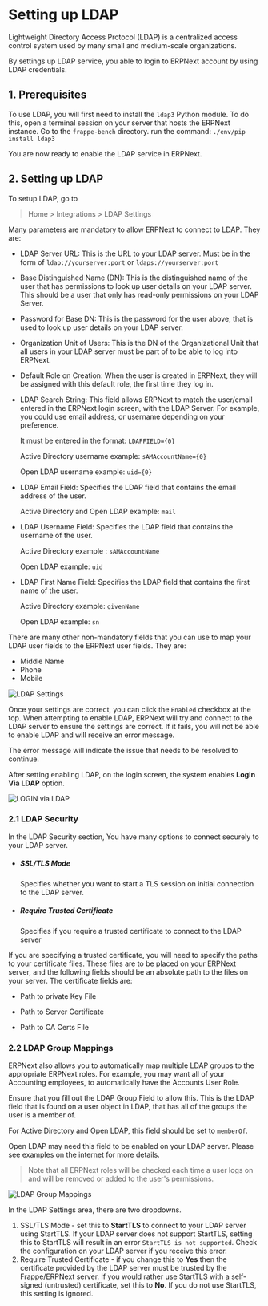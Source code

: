 
<!-- add-breadcrumbs -->
# Setting up LDAP

Lightweight Directory Access Protocol (LDAP) is a centralized access control system used by many small and medium-scale organizations.

By settings up LDAP service, you able to login to ERPNext account by using LDAP credentials.

## 1. Prerequisites
To use LDAP, you will first need to install the `ldap3` Python module.  To do this, open a terminal session on your server that hosts the ERPNext instance. Go to the `frappe-bench` directory.
run the command: `./env/pip install ldap3`

You are now ready to enable the LDAP service in ERPNext.

## 2. Setting up LDAP
To setup LDAP, go to
> Home > Integrations > LDAP Settings

Many parameters are mandatory to allow ERPNext to connect to LDAP. They are:

  * LDAP Server URL: This is the URL to your LDAP server. Must be in the form of `ldap://yourserver:port` or `ldaps://yourserver:port`

  * Base Distinguished Name (DN): This is the distinguished name of the user that has permissions to look up user details on your LDAP server.  This should be a user that only has read-only permissions on your LDAP Server.

  * Password for Base DN: This is the password for the user above, that is used to look up user details on your LDAP server.

  * Organization Unit of Users: This is the DN of the Organizational Unit that all users in your LDAP server must be part of to be able to log into ERPNext.

  * Default Role on Creation: When the user is created in ERPNext, they will be assigned with this default role, the first time they log in.

  * LDAP Search String: This field allows ERPNext to match the user/email entered in the ERPNext login screen, with the LDAP Server.  For example, you could use email address, or username depending on your preference.

    It must be entered in the format: `LDAPFIELD={0}`

    Active Directory username example: `sAMAccountName={0}`

    Open LDAP username example: `uid={0}`

  * LDAP Email Field: Specifies the LDAP field that contains the email address of the user.

    Active Directory and Open LDAP example: `mail`

  * LDAP Username Field: Specifies the LDAP field that contains the username of the user.

    Active Directory example : `sAMAccountName`

    Open LDAP example: `uid`

  * LDAP First Name Field: Specifies the LDAP field that contains the first name of the user.

    Active Directory example: `givenName`

    Open LDAP example: `sn`

There are many other non-mandatory fields that you can use to map your LDAP user fields to the ERPNext user fields.  They are:

  * Middle Name
  * Phone
  * Mobile

<img class="screenshot" alt="LDAP Settings" src="{{docs_base_url}}/v13/assets/img/setup/integrations/ldap_settings.png">

Once your settings are correct, you can click the `Enabled` checkbox at the top. When attempting to enable LDAP, ERPNext will try and connect to the LDAP server to ensure the settings are correct.  If it fails, you will not be able to enable LDAP and will receive an error message.

The error message will indicate the issue that needs to be resolved to continue.

After setting enabling LDAP, on the login screen, the system enables **Login Via LDAP** option.

<img class="screenshot" alt="LOGIN via LDAP" src="{{docs_base_url}}/v13/assets/img/setup/integrations/login_via_ldap.png">

### 2.1 LDAP Security

In the LDAP Security section, You have many options to connect securely to your LDAP server.

  * ##### SSL/TLS Mode
    Specifies whether you want to start a TLS session on initial connection to the LDAP server.

  * ##### Require Trusted Certificate
    Specifies if you require a trusted certificate to connect to the LDAP server


  If you are specifying a trusted certificate, you will need to specify the paths to your certificate files. These files are to be placed on your ERPNext server, and the following fields should be an absolute path to the files on your server.
    The certificate fields are:

  * Path to private Key File

  * Path to Server Certificate

  * Path to CA Certs File


### 2.2 LDAP Group Mappings
ERPNext also allows you to automatically map multiple LDAP groups to the appropriate ERPNext roles.
For example, you may want all of your Accounting employees, to automatically have the Accounts User Role.

Ensure that you fill out the LDAP Group Field to allow this. This is the LDAP field that is found on a user object in LDAP, that has all of the groups the user is a member of.

For Active Directory and Open LDAP, this field should be set to `memberOf`.

Open LDAP may need this field to be enabled on your LDAP server. Please see examples on the internet for more details.

> Note that all ERPNext roles will be checked each time a user logs on and will be removed or added to the user's permissions.

<img class="screenshot" alt="LDAP Group Mappings" src="{{docs_base_url}}/v13/assets/img/setup/integrations/ldap_group_mappings.png">

In the LDAP Settings area, there are two dropdowns.
1. SSL/TLS Mode - set this to **StartTLS** to connect to your LDAP server using StartTLS. If your LDAP server does not support StartTLS, setting this to StartTLS will result in an error `StartTLS is not supported`. Check the configuration on your LDAP server if you receive this error.
2. Require Trusted Certificate - if you change this to **Yes** then the certificate provided by the LDAP server must be trusted by the Frappe/ERPNext server. If you would rather use StartTLS with a self-signed (untrusted) certificate, set this to **No**. If you do not use StartTLS, this setting is ignored.
